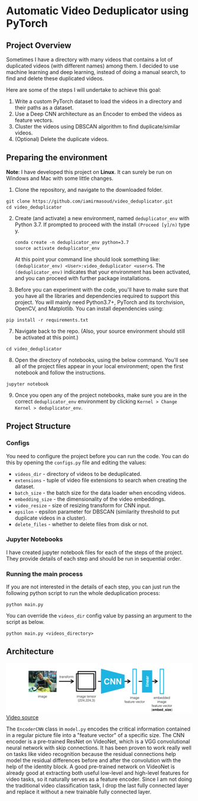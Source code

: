 # Automatic Video Deduplicator using PyTorch

## Project Overview
Sometimes I have a directory with many videos that contains a lot of duplicated videos (with different names) among them. I decided to use machine learning and deep learning, instead of doing a manual search, to find and delete these duplicated videos. 

Here are some of the steps I will undertake to achieve this goal:
1. Write a custom PyTorch dataset to load the videos in a directory and their paths as a dataset.
2. Use a Deep CNN architecture as an Encoder to embed the videos as feature vectors.
3. Cluster the videos using DBSCAN algorithm to find duplicate/similar videos.
4. (Optional) Delete the duplicate videos.


## Preparing the environment
**Note**: I have developed this project on __Linux__. It can surely be run on Windows and Mac with some little changes.

1. Clone the repository, and navigate to the downloaded folder.
```
git clone https://github.com/iamirmasoud/video_deduplicator.git
cd video_deduplicator
```

2. Create (and activate) a new environment, named `deduplicator_env` with Python 3.7. If prompted to proceed with the install `(Proceed [y]/n)` type y.

	```shell
	conda create -n deduplicator_env python=3.7
	source activate deduplicator_env
	```
	
	At this point your command line should look something like: `(deduplicator_env) <User>:video_deduplicator <user>$`. The `(deduplicator_env)` indicates that your environment has been activated, and you can proceed with further package installations.

6. Before you can experiment with the code, you'll have to make sure that you have all the libraries and dependencies required to support this project. You will mainly need Python3.7+, PyTorch and its torchvision, OpenCV, and Matplotlib. You can install  dependencies using:
```
pip install -r requirements.txt
```

7. Navigate back to the repo. (Also, your source environment should still be activated at this point.)
```shell
cd video_deduplicator
```

8. Open the directory of notebooks, using the below command. You'll see all of the project files appear in your local environment; open the first notebook and follow the instructions.
```shell
jupyter notebook
```

9. Once you open any of the project notebooks, make sure you are in the correct `deduplicator_env` environment by clicking `Kernel > Change Kernel > deduplicator_env`.

## Project Structure

### Configs
You need to configure the project before you can run the code. You can do this by opening the `configs.py` file and editing the values:

- `videos_dir` - directory of videos to be deduplicated. 
- `extensions` - tuple of video file extensions to search when creating the dataset.
- `batch_size` - the batch size for the data loader when encoding videos. 
- `embedding_size` - the dimensionality of the video embeddings. 
- `video_resize` - size of resizing transform for CNN input.
- `epsilon` - epsilon parameter for DBSCAN (similarity threshold to put duplicate videos in a cluster).
- `delete_files` - whether to delete files from disk or not.

### Jupyter Notebooks
I have created jupyter notebook files for each of the steps of the project. They provide details of each step and should be run in sequential order.

### Running the main process

If you are not interested in the details of each step, you can just run the following python script to run the whole deduplication process:

```shell 
python main.py 
```

You can override the `videos_dir` config value by passing an argument to the script as below.

```shell 
python main.py <videos_directory> 
```


## Architecture
![Encoder Model](assets/encoder.png?raw=true) [Video source](https://arxiv.org/pdf/1411.4555.pdf)

The `EncoderCNN` class in `model.py` encodes the critical information contained in a regular picture file into a "feature vector" of a specific size. The CNN encoder is a pre-trained ResNet on VideoNet, which is a VGG convolutional neural network with skip connections. It has been proven to work really well on tasks like video recognition because the residual connections help model the residual differences before and after the convolution with the help of the identity block. A good pre-trained network on VideoNet is already good at extracting both useful low-level and high-level features for video tasks, so it naturally serves as a feature encoder. Since I am not doing the traditional video classification task, I drop the last fully connected layer and replace it without a new trainable fully connected layer.



